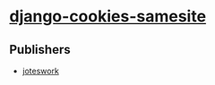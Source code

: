 # [django-cookies-samesite](https://pypi.org/project/django-cookies-samesite)



## Publishers
- [joteswork](https://pypi.org/user/joteswork)

